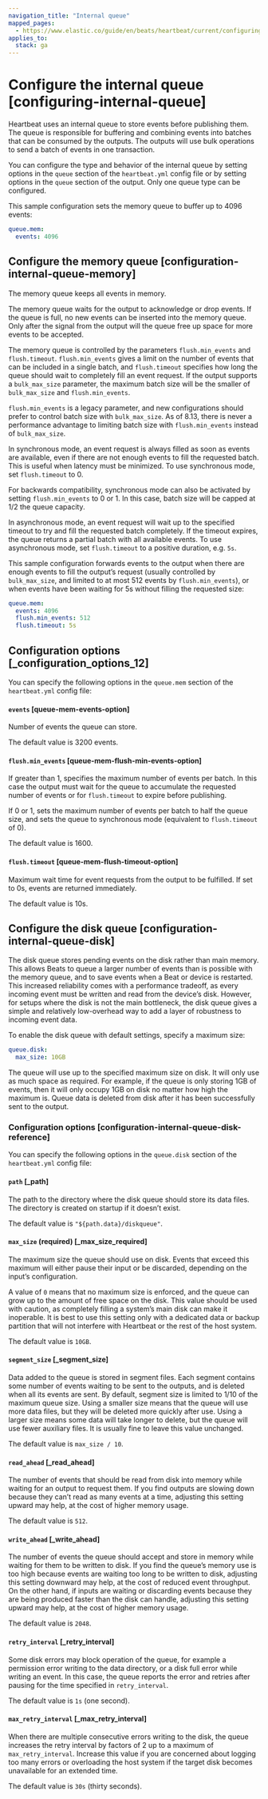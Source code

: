 ```yaml
---
navigation_title: "Internal queue"
mapped_pages:
  - https://www.elastic.co/guide/en/beats/heartbeat/current/configuring-internal-queue.html
applies_to:
  stack: ga
---
```


# Configure the internal queue [configuring-internal-queue]


Heartbeat uses an internal queue to store events before publishing them. The queue is responsible for buffering and combining events into batches that can be consumed by the outputs. The outputs will use bulk operations to send a batch of events in one transaction.

You can configure the type and behavior of the internal queue by setting options in the `queue` section of the `heartbeat.yml` config file or by setting options in the `queue` section of the output. Only one queue type can be configured.

This sample configuration sets the memory queue to buffer up to 4096 events:

```yaml
queue.mem:
  events: 4096
```


## Configure the memory queue [configuration-internal-queue-memory]

The memory queue keeps all events in memory.

The memory queue waits for the output to acknowledge or drop events. If the queue is full, no new events can be inserted into the memory queue. Only after the signal from the output will the queue free up space for more events to be accepted.

The memory queue is controlled by the parameters `flush.min_events` and `flush.timeout`. `flush.min_events` gives a limit on the number of events that can be included in a single batch, and `flush.timeout` specifies how long the queue should wait to completely fill an event request. If the output supports a `bulk_max_size` parameter, the maximum batch size will be the smaller of `bulk_max_size` and `flush.min_events`.

`flush.min_events` is a legacy parameter, and new configurations should prefer to control batch size with `bulk_max_size`. As of 8.13, there is never a performance advantage to limiting batch size with `flush.min_events` instead of `bulk_max_size`.

In synchronous mode, an event request is always filled as soon as events are available, even if there are not enough events to fill the requested batch. This is useful when latency must be minimized. To use synchronous mode, set `flush.timeout` to 0.

For backwards compatibility, synchronous mode can also be activated by setting `flush.min_events` to 0 or 1. In this case, batch size will be capped at 1/2 the queue capacity.

In asynchronous mode, an event request will wait up to the specified timeout to try and fill the requested batch completely. If the timeout expires, the queue returns a partial batch with all available events. To use asynchronous mode, set `flush.timeout` to a positive duration, e.g. `5s`.

This sample configuration forwards events to the output when there are enough events to fill the output’s request (usually controlled by `bulk_max_size`, and limited to at most 512 events by `flush.min_events`), or when events have been waiting for 5s without filling the requested size:

```yaml
queue.mem:
  events: 4096
  flush.min_events: 512
  flush.timeout: 5s
```


## Configuration options [_configuration_options_12]

You can specify the following options in the `queue.mem` section of the `heartbeat.yml` config file:


#### `events` [queue-mem-events-option]

Number of events the queue can store.

The default value is 3200 events.


#### `flush.min_events` [queue-mem-flush-min-events-option]

If greater than 1, specifies the maximum number of events per batch. In this case the output must wait for the queue to accumulate the requested number of events or for `flush.timeout` to expire before publishing.

If 0 or 1, sets the maximum number of events per batch to half the queue size, and sets the queue to synchronous mode (equivalent to `flush.timeout` of 0).

The default value is 1600.


#### `flush.timeout` [queue-mem-flush-timeout-option]

Maximum wait time for event requests from the output to be fulfilled. If set to 0s, events are returned immediately.

The default value is 10s.


## Configure the disk queue [configuration-internal-queue-disk]

The disk queue stores pending events on the disk rather than main memory. This allows Beats to queue a larger number of events than is possible with the memory queue, and to save events when a Beat or device is restarted. This increased reliability comes with a performance tradeoff, as every incoming event must be written and read from the device’s disk. However, for setups where the disk is not the main bottleneck, the disk queue gives a simple and relatively low-overhead way to add a layer of robustness to incoming event data.

To enable the disk queue with default settings, specify a maximum size:

```yaml
queue.disk:
  max_size: 10GB
```

The queue will use up to the specified maximum size on disk. It will only use as much space as required. For example, if the queue is only storing 1GB of events, then it will only occupy 1GB on disk no matter how high the maximum is. Queue data is deleted from disk after it has been successfully sent to the output.


### Configuration options [configuration-internal-queue-disk-reference]

You can specify the following options in the `queue.disk` section of the `heartbeat.yml` config file:


#### `path` [_path]

The path to the directory where the disk queue should store its data files. The directory is created on startup if it doesn’t exist.

The default value is `"${path.data}/diskqueue"`.


#### `max_size` (required) [_max_size_required]

The maximum size the queue should use on disk. Events that exceed this maximum will either pause their input or be discarded, depending on the input’s configuration.

A value of `0` means that no maximum size is enforced, and the queue can grow up to the amount of free space on the disk. This value should be used with caution, as completely filling a system’s main disk can make it inoperable. It is best to use this setting only with a dedicated data or backup partition that will not interfere with Heartbeat or the rest of the host system.

The default value is `10GB`.


#### `segment_size` [_segment_size]

Data added to the queue is stored in segment files. Each segment contains some number of events waiting to be sent to the outputs, and is deleted when all its events are sent. By default, segment size is limited to 1/10 of the maximum queue size. Using a smaller size means that the queue will use more data files, but they will be deleted more quickly after use. Using a larger size means some data will take longer to delete, but the queue will use fewer auxiliary files. It is usually fine to leave this value unchanged.

The default value is `max_size / 10`.


#### `read_ahead` [_read_ahead]

The number of events that should be read from disk into memory while waiting for an output to request them. If you find outputs are slowing down because they can’t read as many events at a time, adjusting this setting upward may help, at the cost of higher memory usage.

The default value is `512`.


#### `write_ahead` [_write_ahead]

The number of events the queue should accept and store in memory while waiting for them to be written to disk. If you find the queue’s memory use is too high because events are waiting too long to be written to disk, adjusting this setting downward may help, at the cost of reduced event throughput. On the other hand, if inputs are waiting or discarding events because they are being produced faster than the disk can handle, adjusting this setting upward may help, at the cost of higher memory usage.

The default value is `2048`.


#### `retry_interval` [_retry_interval]

Some disk errors may block operation of the queue, for example a permission error writing to the data directory, or a disk full error while writing an event. In this case, the queue reports the error and retries after pausing for the time specified in `retry_interval`.

The default value is `1s` (one second).


#### `max_retry_interval` [_max_retry_interval]

When there are multiple consecutive errors writing to the disk, the queue increases the retry interval by factors of 2 up to a maximum of `max_retry_interval`. Increase this value if you are concerned about logging too many errors or overloading the host system if the target disk becomes unavailable for an extended time.

The default value is `30s` (thirty seconds).

